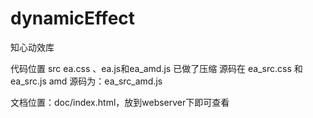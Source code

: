 # dynamicEffect
知心动效库

代码位置 src
ea.css 、ea.js和ea_amd.js 已做了压缩
源码在 ea_src.css 和 ea_src.js
amd 源码为：ea_src_amd.js

文档位置：doc/index.html，放到webserver下即可查看
